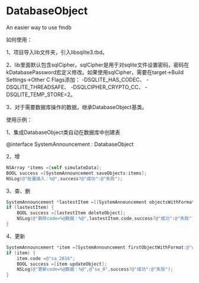# DatabaseObject

An easier way to use fmdb

如何使用：

1、项目导入lib文件夹，引入libsqlite3.tbd。

2、lib里面默认包含sqlCipher。sqlCipher是用于对sqlite文件设置密码，密码在kDatabasePassword宏定义修改。如果使用sqlCipher，需要在target->Build Settings->Other C Flags添加： -DSQLITE_HAS_CODEC、 -DSQLITE_THREADSAFE、 -DSQLCIPHER_CRYPTO_CC、 -DSQLITE_TEMP_STORE=2。

3、对于需要数据库操作的数据，继承DatabaseObject基类。

使用示例：

1、集成DatabaseObject类自动在数据库中创建表

@interface SystemAnnouncement : DatabaseObject

2、增 

```objective-c
NSArray *items =[self simulateData];
BOOL success =[SystemAnnouncement saveObjects:items];
NSLog(@"批量插入：%@",success?@"成功":@"失败");
```
3、查、删

```objective-c
SystemAnnouncement *lastestItem =[[SystemAnnouncement objectsWithFormat:@"order by timestamp desc"] firstObject];        
if (lastestItem) {
    BOOL success =[lastestItem deleteObject];
    NSLog(@"删除code=%@数据：%@",lastestItem.code,success?@"成功":@"失败");
}
```
4、更新 

```objective-c
SystemAnnouncement *item =[SystemAnnouncement firstObjectWithFormat:@"where code ='%@'",@"sa_0"];
if (item) {
	item.code =@"sa_2016";
	BOOL success =[item updateObject];
	NSLog(@"更新code=%@数据：%@",@"sa_0",success?@"成功":@"失败");
}
```